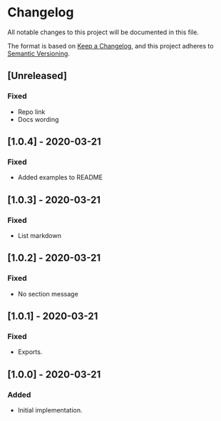 # Changelog
All notable changes to this project will be documented in this file.

The format is based on [Keep a Changelog](https://keepachangelog.com/en/1.0.0/),
and this project adheres to [Semantic Versioning](https://semver.org/spec/v2.0.0.html).

## [Unreleased]

### Fixed
- Repo link
- Docs wording

## [1.0.4] - 2020-03-21

### Fixed

- Added examples to README

## [1.0.3] - 2020-03-21

### Fixed
- List markdown

## [1.0.2] - 2020-03-21

### Fixed
- No section message

## [1.0.1] - 2020-03-21

### Fixed
- Exports.

## [1.0.0] - 2020-03-21

### Added
- Initial implementation.

